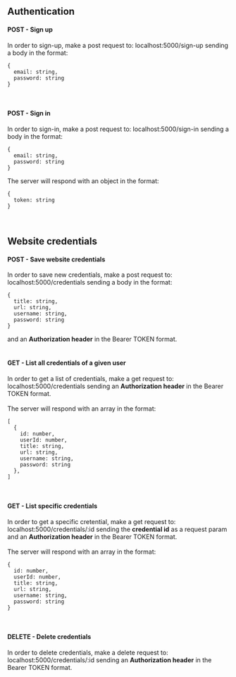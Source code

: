 ## Authentication

#### **POST** - Sign up

In order to sign-up, make a post request to: localhost:5000/sign-up
sending a body in the format:

```
{
  email: string,
  password: string
}
```

<br>

#### **POST** - Sign in

In order to sign-in, make a post request to: localhost:5000/sign-in
sending a body in the format:

```
{
  email: string,
  password: string
}
```

The server will respond with an object in the format:

```
{
  token: string
}
```

<br>

## Website credentials

#### **POST** - Save website credentials

In order to save new credentials, make a post request to: localhost:5000/credentials
sending a body in the format:

```
{
  title: string,
  url: string,
  username: string,
  password: string
}
```

and an **Authorization header** in the Bearer TOKEN format.<br><br>

#### **GET** - List all credentials of a given user

In order to get a list of credentials, make a get request to: localhost:5000/credentials
sending an **Authorization header** in the Bearer TOKEN format.<br><br>
The server will respond with an array in the format:

```
[
  {
    id: number,
    userId: number,
    title: string,
    url: string,
    username: string,
    password: string
  },
]
```

<br>

#### **GET** - List specific credentials

In order to get a specific cretential, make a get request to: localhost:5000/credentials/:id
sending the **credential id** as a request param and an **Authorization header** in the Bearer TOKEN format.<br><br>
The server will respond with an array in the format:

```
{
  id: number,
  userId: number,
  title: string,
  url: string,
  username: string,
  password: string
}
```

<br>

#### **DELETE** - Delete credentials

In order to delete credentials, make a delete request to: localhost:5000/credentials/:id
sending an **Authorization header** in the Bearer TOKEN format.<br><br>
